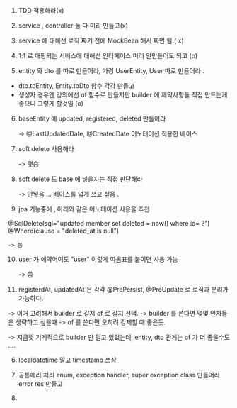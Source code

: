

1. TDD 적용해라(x)


2. service , controller 둘 다 미리 만들고(x)


3. service 에  대해선 로직 짜기 전에 MockBean 해서 짜면 됨.( x)


4. 1:1 로 매핑되는 서비스에 대해선 인터페이스 미리 안만들어도 되고 (o)


5. entity 와 dto 를 따로 만들어라, 가령  UserEntity, User 따로 만들어라 .
 - dto.toEntity, Entity.toDto 함수 각각 만들고
 - 생성자 경우엔 강의에선 of 함수로 만들지만 builder 에 제약사항들 직접 만드는게 좋으니 그렇게 할것임 (o)


6. baseEntity 에 updated, registered, deleted 만들어라 
   
   -> @LastUpdatedDate, @CreatedDate 어노테이션 적용한 베이스 


7. soft delete 사용해라
    
    -> 햇슴


8. soft delete 도 base 에 넣을지는 직접 판단해라

    -> 안넣음 ... 배이스를 넓게 쓰고 싶음 .


9. jpa 기능중에 , 아래와 같은 어노테이션 사용을 추천 

@SqlDelete(sql="updated member set deleted = now() where id= ?")
@Where(clause = "deleted_at is null")


    -> 씀 


10. user 가 예약어여도 \"user\" 이렇게 따옴표를 붙이면 사용 가능 

    -> 씀


11. registerdAt, updatedAt 은 각각 @PrePersist, @PreUpdate 로 로직과 분리가 가능하다. 

-> 이거 고려해서 builder 로 갈지 of 로 갈지 선택.
-> builder 를 쓴다면 몇몇 인자들은 생략하고 싶을때
-> of 를 쓴다면 오히려 강제할 때 좋은듯.

-> 지금껏 기계적으로 builder 만 밀고 있었는데, entity, dto 관계는 of 가 더 좋을수도 ....





6. localdatetime 말고 timestamp 쓰삼


7. 공통에러 처리 enum, exception handler, super exception class 만들어라
error res 만들고



8. 
